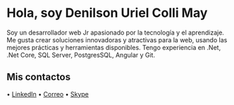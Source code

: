 # Hola, soy Denilson Uriel Colli May

Soy un desarrollador web Jr apasionado por la tecnología y el aprendizaje. Me gusta crear soluciones innovadoras y atractivas para la web, usando las mejores prácticas y herramientas disponibles. Tengo experiencia en .Net, .Net Core, SQL Server, PostgresSQL, Angular y Git.

## Mis contactos

•  [LinkedIn](https://join.skype.com/invite/lVXbMLMtMz0X)
•  [Correo](denilsoncolli37@gmail.com)
•  [Skype](https://instagram.com/juanperez)
